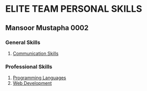 # ELITE TEAM PERSONAL SKILLS

## Mansoor Mustapha 0002

### **General Skills**

1. [Communication Skills](General_Skills_0002/Communication_Skills_#1_0002.md)

### **Professional Skills**

1. [Programming Languages](Professional_Skills_0002/Programming_Languages_#2_0002.md)
2. [Web Development](Professional_Skills_0002/Web_Development_#2_0002.md)
